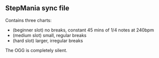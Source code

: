 ## StepMania sync file

Contains three charts:
- (beginner slot)  no breaks, constant 45 mins of 1/4 notes at 240bpm
- (medium slot)  small, regular breaks
- (hard slot)  larger, irregular breaks

The OGG is completely silent.
